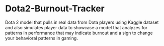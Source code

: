 # Dota2-Burnout-Tracker
Dota 2 model that pulls in real data from Dota players using Kaggle dataset and also simulates player data to showcase a model that analyzes for patterns in performance that may indicate burnout and a sign to change your behavioral patterns in gaming.
